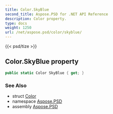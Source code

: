 ```yaml
---
title: Color.SkyBlue
second_title: Aspose.PSD for .NET API Reference
description: Color property. 
type: docs
weight: 1250
url: /net/aspose.psd/color/skyblue/
---
```

{{< psd/tize >}}
## Color.SkyBlue property

```csharp
public static Color SkyBlue { get; }
```

### See Also

* struct [Color](../)
* namespace [Aspose.PSD](../../color/)
* assembly [Aspose.PSD](../../../)


